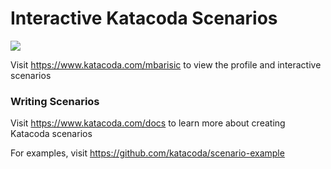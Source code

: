 # Interactive Katacoda Scenarios

[![](http://shields.katacoda.com/katacoda/mbarisic/count.svg)](https://www.katacoda.com/mbarisic "Get your profile on Katacoda.com")

Visit https://www.katacoda.com/mbarisic to view the profile and interactive scenarios

### Writing Scenarios
Visit https://www.katacoda.com/docs to learn more about creating Katacoda scenarios

For examples, visit https://github.com/katacoda/scenario-example
